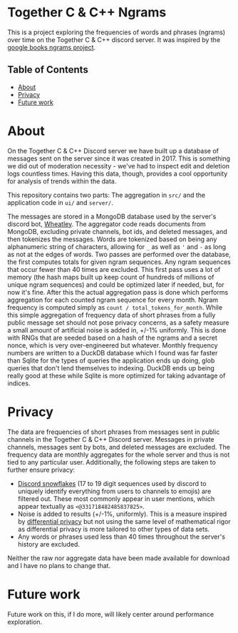 # Together C & C++ Ngrams <!-- omit in toc -->

This is a project exploring the frequencies of words and phrases (ngrams) over time on the Together C & C++ discord
server. It was inspired by the [google books ngrams project](https://books.google.com/ngrams/).

## Table of Contents <!-- omit in toc -->

- [About](#about)
- [Privacy](#privacy)
- [Future work](#future-work)

# About

On the Together C & C++ Discord server we have built up a database of messages sent on the server since it was created
in 2017. This is something we did out of moderation necessity - we've had to inspect edit and deletion logs countless
times. Having this data, though, provides a cool opportunity for analysis of trends within the data.

This repository contains two parts: The aggregation in `src/` and the application code in `ui/` and `server/`.

The messages are stored in a MongoDB database used by the server's discord bot, [Wheatley][wheatley]. The aggregator
code reads documents from MongoDB, excluding private channels, bot ids, and deleted messages, and then tokenizes the
messages. Words are tokenized based on being any alphanumeric string of characters, allowing for `_` as well as `'` and
`-` as long as not at the edges of words. Two passes are performed over the database, the first computes totals for
given ngram sequences. Any ngram sequences that occur fewer than 40 times are excluded. This first pass uses a lot of
memory (the hash maps built up keep count of hundreds of millions of unique ngram sequences) and could be optimized
later if needed, but, for now it's fine. After this the actual aggregation pass is done which performs aggregation for
each counted ngram sequence for every month. Ngram frequency is computed simply as `count / total_tokens_for_month`.
While this simple aggregation of frequency data of short phrases from a fully public message set should not pose privacy
concerns, as a safety measure a small amount of artificial noise is added in, +/-1% uniformly. This is done with RNGs
that are seeded based on a hash of the ngrams and a secret nonce, which is very over-engineered but whatever. Monthly
frequency numbers are written to a DuckDB database which I found was far faster than Sqlite for the types of queries the
application ends up doing, glob queries that don't lend themselves to indexing. DuckDB ends up being really good at
these while Sqlite is more optimized for taking advantage of indices.

# Privacy

The data are frequencies of short phrases from messages sent in public channels in the Together C & C++ Discord server.
Messages in private channels, messages sent by bots, and deleted messages are excluded. The frequency data are monthly
aggregates for the whole server and thus is not tied to any particular user. Additionally, the following steps are taken
to further ensure privacy:

- [Discord snowflakes][snowflakes] (17 to 19 digit sequences used by discord to uniquely identify everything from users
  to channels to emojis) are filtered out. These most commonly appear in user mentions, which appear textually as
  `<@331718482485837825>`.
- Noise is added to results (+/-1%, uniformly). This is a measure inspired by [differential privacy][diff] but not using
  the same level of mathematical rigor as differential privacy is more tailored to other types of data sets.
- Any words or phrases used less than 40 times throughout the server's history are excluded.

Neither the raw nor aggregate data have been made available for download and I have no plans to change that.

# Future work

Future work on this, if I do more, will likely center around performance exploration.

[snowflakes]: https://discord.com/developers/docs/reference#snowflakes
[diff]: https://en.wikipedia.org/wiki/Differential_privacy
[wheatley]: https://github.com/TCCPP/wheatley
